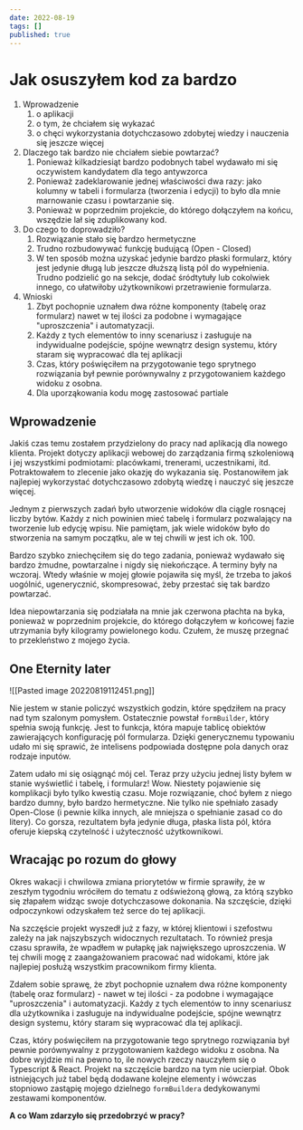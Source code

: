 ```yaml
---
date: 2022-08-19
tags: []
published: true
---
```

# Jak osuszyłem kod za bardzo

1. Wprowadzenie
	1. o aplikacji
	2. o tym, że chciałem się wykazać
	3. o chęci wykorzystania dotychczasowo zdobytej wiedzy i nauczenia się jeszcze więcej
2. Dlaczego tak bardzo nie chciałem siebie powtarzać?
	1. Ponieważ kilkadziesiąt bardzo podobnych tabel wydawało mi się oczywistem kandydatem dla tego antywzorca
	2. Ponieważ zadeklarowanie jednej właściwości dwa razy: jako kolumny w tabeli i formularza (tworzenia i edycji) to było dla mnie marnowanie czasu i powtarzanie się.
	3. Ponieważ w poprzednim projekcie, do którego dołączyłem na końcu, wszędzie lał się zduplikowany kod.
3. Do czego to doprowadziło?
	1. Rozwiązanie stało się bardzo hermetyczne
	2. Trudno rozbudowywać funkcję budującą (Open - Closed)
	3. W ten sposób można uzyskać jedynie bardzo płaski formularz, który jest jedynie długą lub jeszcze dłuższą listą pól do wypełnienia. Trudno podzielić go na sekcje, dodać śródtytuły lub cokolwiek innego, co ułatwiłoby użytkownikowi przetrawienie formularza.
4. Wnioski
	1. Zbyt pochopnie uznałem dwa różne komponenty (tabelę oraz formularz) nawet w tej ilości za podobne i wymagające "uproszczenia" i automatyzacji.
	2. Każdy z tych elementów to inny scenariusz i zasługuje na indywidualne podejście, spójne wewnątrz design systemu, który staram się wypracować dla tej aplikacji
	3. Czas, który poświęciłem na przygotowanie tego sprytnego rozwiązania był pewnie porównywalny z przygotowaniem każdego widoku z osobna.
	4. Dla uporząkowania kodu mogę zastosować partiale

## Wprowadzenie

Jakiś czas temu zostałem przydzielony do pracy nad aplikacją dla nowego klienta. Projekt dotyczy aplikacji webowej do zarządzania firmą szkoleniową i jej wszystkimi podmiotami: placówkami, trenerami, uczestnikami, itd. Potraktowałem to zlecenie jako okazję do wykazania się. Postanowiłem jak najlepiej wykorzystać dotychczasowo zdobytą wiedzę i nauczyć się jeszcze więcej.

Jednym z pierwszych zadań było utworzenie widoków dla ciągle rosnącej liczby bytów. Każdy z nich powinien mieć tabelę i formularz pozwalający na tworzenie lub edycję wpisu. Nie pamiętam, jak wiele widoków było do stworzenia na samym początku, ale w tej chwili w jest ich ok. 100.

Bardzo szybko zniechęciłem się do tego zadania, ponieważ wydawało się bardzo żmudne, powtarzalne i nigdy się niekończące. A terminy były na wczoraj. Wtedy właśnie w mojej głowie pojawiła się myśl, że trzeba to jakoś uogólnić, ugenerycznić, skompresować, żeby przestać się tak bardzo powtarzać.

Idea niepowtarzania się podziałała na mnie jak czerwona płachta na byka, ponieważ w poprzednim projekcie, do którego dołączyłem w końcowej fazie utrzymania były kilogramy powielonego kodu. Czułem, że muszę przegnać to przekleństwo z mojego życia.

## One Eternity later
![[Pasted image 20220819112451.png]]

Nie jestem w stanie policzyć wszystkich godzin, które spędziłem na pracy nad tym szalonym pomysłem. Ostatecznie powstał `formBuilder`, który spełnia swoją funkcję. Jest to funkcja, która mapuje tablicę obiektów zawierających konfigurację pól formularza. Dzięki generycznemu typowaniu udało mi się sprawić, że intelisens podpowiada dostępne pola danych oraz rodzaje inputów.

Zatem udało mi się osiągnąć mój cel. Teraz przy użyciu jednej listy byłem w stanie wyświetlić i tabelę, i formularz! Wow. Niestety pojawienie się komplikacji było tylko kwestią czasu. Moje rozwiązanie, choć byłem z niego bardzo dumny, było bardzo hermetyczne. Nie tylko nie spełniało zasady Open-Close (i pewnie kilka innych, ale mniejsza o spełnianie zasad co do litery). Co gorsza, rezultatem była jedynie długa, płaska lista pól, która oferuje kiepską czytelność i użyteczność użytkownikowi.

## Wracając po rozum do głowy

Okres wakacji i chwilowa zmiana priorytetów w firmie sprawiły, że w zeszłym tygodniu wróciłem do tematu z odświeżoną głową, za którą szybko się złapałem widząc swoje dotychczasowe dokonania. Na szczęście, dzięki odpoczynkowi odzyskałem też serce do tej aplikacji.

Na szczęście projekt wyszedł już z fazy, w której klientowi i szefostwu zależy na jak najszybszych widocznych rezultatach. To również presja czasu sprawiła, że wpadłem w pułapkę jak największego uproszczenia. W tej chwili mogę z zaangażowaniem pracować nad widokami, które jak najlepiej posłużą wszystkim pracownikom firmy klienta.

Zdałem sobie sprawę, że zbyt pochopnie uznałem dwa różne komponenty (tabelę oraz formularz) - nawet w tej ilości - za podobne i wymagające "uproszczenia" i automatyzacji. Każdy z tych elementów to inny scenariusz dla użytkownika i zasługuje na indywidualne podejście, spójne wewnątrz design systemu, który staram się wypracować dla tej aplikacji.

Czas, który poświęciłem na przygotowanie tego sprytnego rozwiązania był pewnie porównywalny z przygotowaniem każdego widoku z osobna. Na dobre wyjdzie mi na pewno to, ile nowych rzeczy nauczyłem się o Typescript & React. Projekt na szczęście bardzo na tym nie ucierpiał. Obok istniejących już tabel będą dodawane kolejne elementy i wówczas stopniowo zastąpię mojego dzielnego `formBuildera` dedykowanymi zestawami komponentów.

**A co Wam zdarzyło się przedobrzyć w pracy?**